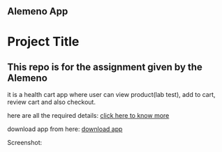 ##  Alemeno App

# Project Title

This repo is for the assignment given by the Alemeno
- 

it is a health cart app where user can view product(lab test), add to cart, review cart and also checkout.


here are all the required details: [click here to know more](https://drive.google.com/drive/folders/140tTdb_SrX-eE4TY7fQhYSr9gGamAcxo?usp=sharing)

download app from here: [download app](https://drive.google.com/file/d/1i8ug9-b8XXHP8UwkOd8IYc4y166DUkMb/view?usp=sharing)

Screenshot:


